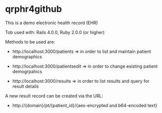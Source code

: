 qrphr4github
============

This is a demo electronic health record (EHR)

Tob used with: Rails 4.0.0, Ruby 2.0.0 (or higher)

Methods to be used are:

- http://localhost:3000/patients => in order to list and maintain patient demographics

- http://localhost:3000/patientsedit => in order to change existing patient demogrpahics

- http://localhost:3000/results => in order to list results and query for result details

A new result record can be created via the URL:

- http://{domain}/pt/{patient_id}/{aes-encrypted and b64-encoded text}
 